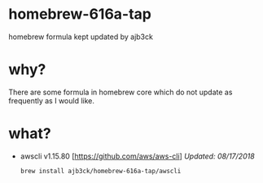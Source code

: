 # homebrew-616a-tap

homebrew formula kept updated by ajb3ck

# why?

There are some formula in homebrew core which do not update as frequently as I would like.

# what?

- awscli v1.15.80 [https://github.com/aws/aws-cli] _Updated: 08/17/2018_

  `brew install ajb3ck/homebrew-616a-tap/awscli`
